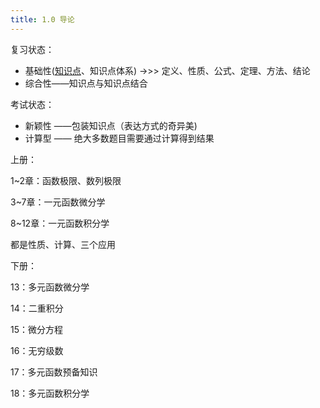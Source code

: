```yaml
---
title: 1.0 导论
---
```

复习状态：
+ 基础性(<u>知识点</u>、知识点体系)
  ->>> 定义、性质、公式、定理、方法、结论
+ 综合性——知识点与知识点结合

考试状态：
+ 新颖性 ——包装知识点（表达方式的奇异美)
+ 计算型 —— 绝大多数题目需要通过计算得到结果

上册：

1~2章：函数极限、数列极限

3~7章：一元函数微分学

8~12章：一元函数积分学

都是性质、计算、三个应用

下册：

13：多元函数微分学

14：二重积分

15：微分方程

16：无穷级数

17：多元函数预备知识

18：多元函数积分学